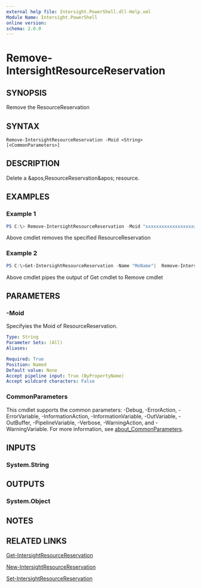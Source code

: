 ```yaml
---
external help file: Intersight.PowerShell.dll-Help.xml
Module Name: Intersight.PowerShell
online version:
schema: 2.0.0
---
```


# Remove-IntersightResourceReservation

## SYNOPSIS
Remove the ResourceReservation

## SYNTAX

```
Remove-IntersightResourceReservation -Moid <String> [<CommonParameters>]
```

## DESCRIPTION
Delete a &amp;apos;ResourceReservation&amp;apos; resource.

## EXAMPLES

### Example 1
```powershell
PS C:\> Remove-IntersightResourceReservation -Moid "xxxxxxxxxxxxxxxxxxxxxxxxxxx"
```
Above cmdlet removes the specified ResourceReservation 

### Example 2
```powershell
PS C:\>Get-IntersightResourceReservation -Name "MoName"|  Remove-IntersightResourceReservation
```
Above cmdlet pipes the output of Get cmdlet to Remove cmdlet

## PARAMETERS

### -Moid
Specifyies the Moid of ResourceReservation.

```yaml
Type: String
Parameter Sets: (All)
Aliases:

Required: True
Position: Named
Default value: None
Accept pipeline input: True (ByPropertyName)
Accept wildcard characters: False
```

### CommonParameters
This cmdlet supports the common parameters: -Debug, -ErrorAction, -ErrorVariable, -InformationAction, -InformationVariable, -OutVariable, -OutBuffer, -PipelineVariable, -Verbose, -WarningAction, and -WarningVariable. For more information, see [about_CommonParameters](http://go.microsoft.com/fwlink/?LinkID=113216).

## INPUTS

### System.String

## OUTPUTS

### System.Object
## NOTES

## RELATED LINKS

[Get-IntersightResourceReservation](./Get-IntersightResourceReservation.md)

[New-IntersightResourceReservation](./New-IntersightResourceReservation.md)

[Set-IntersightResourceReservation](./Set-IntersightResourceReservation.md)

